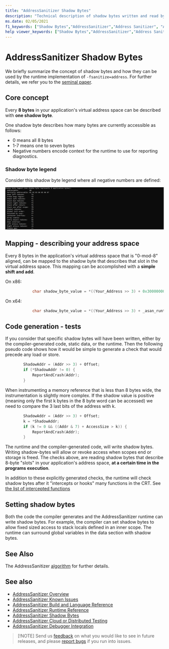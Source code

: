 ```yaml
---
title: "AddressSanitizer Shadow Bytes"
description: "Technical description of shadow bytes written and read by compiler's generate code and AddressSanitizer runtime."
ms.date: 02/05/2021
f1_keywords: ["Shadow Bytes","AddressSanitizer","Address Sanitizer", "ASan Code Gen", "ASan compiler", "ASan Runtime"]
help viewer_keywords: ["Shadow Bytes","AddressSanitizer","Address Sanitizer", "ASan Code Gen", "ASan compiler", "ASan Runtime"]
---
```


# AddressSanitizer Shadow Bytes

We briefly summarize the concept of shadow bytes and how they can be used by the runtime implementation of `-fsanitize=address`. For further details, we refer you to the [seminal paper](
https://www.usenix.org/system/files/conference/atc12/atc12-final39.pdf).

## Core concept

Every **8 bytes** in your application's virtual address space can be described with **one shadow byte**.

One shadow byte describes how many bytes are currently accessible as follows:

- 0 means all 8 bytes
- 1-7 means one to seven bytes
- Negative numbers encode context for the runtime to use for reporting diagnostics.

### Shadow byte legend

Consider this shadow byte legend where all negative numbers are defined:

![shadow-legend](.\MEDIA\ASan-ShadowByte-Legend.PNG)

## Mapping - describing your address space

Every 8 bytes in the application's virtual address space that is "0-mod-8" aligned, can be mapped to the shadow byte that describes that slot in the virtual address space.  This mapping can be accomplished with a **simple shift and add**.

On x86:

```cpp
            char shadow_byte_value = *((Your_Address >> 3) + 0x30000000)
```

On x64:

```cpp
            char shadow_byte_value = *((Your_Address >> 3) + _asan_runtime_assigned_offset)
```

## Code generation - tests

If you consider that specific shadow bytes will have been written, either by the compiler-generated code, static data, or the runtime.  Then the following pseudo code shows how it would be simple to generate a check that would precede any load or store.

```cpp
        ShadowAddr = (Addr >> 3) + Offset;
        if (*ShadowAddr != 0) {
            ReportAndCrash(Addr);
        }
```

When instrumenting a memory reference that is less than 8 bytes wide, the instrumentation is slightly more complex. If the shadow value is positive (meaning only the first k bytes in the 8 byte word can be accessed) we need to compare the 3 last bits of the address with k.

```cpp
        ShadowAddr = (Addr >> 3) + Offset;
        k = *ShadowAddr;
        if (k != 0 && ((Addr & 7) + AccessSize > k)) {
            ReportAndCrash(Addr);
        }
```

The runtime and the compiler-generated code, will write shadow bytes. Writing shadow-bytes will allow or revoke access when scopes end or storage is freed. The checks above, are reading shadow bytes that describe 8-byte "slots" in your application's address space, **at a certain time in the programs execution**.

In addition to these explicitly generated checks, the runtime will check shadow bytes after it "intercepts or hooks" many functions in the CRT.  See [the list of intercepted functions](#address-sanitizer-intercepted-functions.md)

## Setting shadow bytes

Both the code the compiler generates and the AddressSanitizer runtime can write shadow bytes. For example, the compiler can set shadow bytes to allow fixed sized access to stack locals defined in an inner scope.  The runtime can surround global variables in the data section with shadow bytes.

## See Also

The AddressSanitizer [algorithm](https://github.com/google/sanitizers/wiki/AddressSanitizerAlgorithm) for further details.

## See also

- [AddressSanitizer Overview](./asan.md)
- [AddressSanitizer Known Issues](./asan-known-issues.md)
- [AddressSanitizer Build and Language Reference](./asan-building.md)
- [AddressSanitizer Runtime Reference](./asan-runtime.md)
- [AddressSanitizer Shadow Bytes](./asan-shadowbytes.md)
- [AddressSanitizer Cloud or Distributed Testing](./asan-offline-crash-dumps.md)
- [AddressSanitizer Debugger Integration](./asan-debugger-integration.md)

> [!NOTE] Send us [feedback](https://aka.ms/feedback/suggest?space=62) on what you would like to see in future releases, and please [report bugs](https://aka.ms/feedback/report?space=62) if you run into issues.